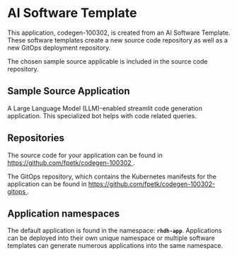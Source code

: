 # AI Software Template

This application, codegen-100302, is created from an AI Software Template. These software templates create a new source code repository as well as a new GitOps deployment repository.

The chosen sample source applicable is included in the source code repository.

## Sample Source Application

A Large Language Model (LLM)-enabled streamlit code generation application. This specialized bot helps with code related queries.

## Repositories

The source code for your application can be found in [https://github.com/fpetk/codegen-100302 ](https://github.com/fpetk/codegen-100302 ).
 
The GitOps repository, which contains the Kubernetes manifests for the application can be found in 
[https://github.com/fpetk/codegen-100302-gitops ](https://github.com/fpetk/codegen-100302-gitops ). 

## Application namespaces 

The default application is found in the namespace: **`rhdh-app`**. Applications can be deployed into their own unique namespace or multiple software templates can generate numerous applications into the same namespace.